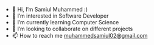 - 👋 Hi, I’m Samiul Muhammed :)
- 👀 I’m interested in Software Developer 
- 🌱 I’m currently learning Computer Science
- 💞️ I’m looking to collaborate on different projects
- 📫 How to reach me muhammedsamiul02@gmail.com


